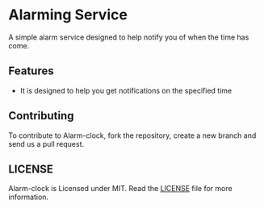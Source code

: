 # Alarming Service
 A simple alarm service designed to help notify you of when the time has come.

## Features

 - It is designed to help you get notifications on the specified time

## Contributing

 To contribute to Alarm-clock, fork the repository, create a new branch and send us a pull request. 

## LICENSE

 Alarm-clock is Licensed under MIT. Read the [LICENSE](https://github.com/dat-adi/alarm-clock/blob/master/LICENSE) file for more information.
